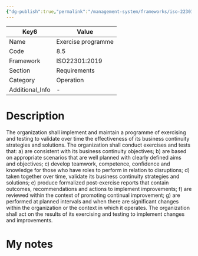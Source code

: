 ```yaml
---
{"dg-publish":true,"permalink":"/management-system/frameworks/iso-22301-2019/iso-22301-2019-8-5/","tags":["requirement"],"noteIcon":"1"}
---
```



<div><table class="dataview table-view-table"><thead class="table-view-thead"><tr class="table-view-tr-header"><th class="table-view-th"><span>Key</span><span class="dataview small-text">6</span></th><th class="table-view-th"><span>Value</span></th></tr></thead><tbody class="table-view-tbody"><tr><td><span>Name</span></td><td><span>Exercise programme</span></td></tr><tr><td><span>Code</span></td><td><span>8.5</span></td></tr><tr><td><span>Framework</span></td><td><span>ISO22301:2019</span></td></tr><tr><td><span>Section</span></td><td><span>Requirements</span></td></tr><tr><td><span>Category</span></td><td><span>Operation</span></td></tr><tr><td><span>Additional_Info</span></td><td><span>-</span></td></tr></tbody></table></div>

# Description

The organization shall implement and maintain a programme of exercising and testing to validate over time the effectiveness of its business continuity strategies and solutions. The organization shall conduct exercises and tests that: a) are consistent with its business continuity objectives; b) are based on appropriate scenarios that are well planned with clearly defined aims and objectives; c) develop teamwork, competence, confidence and knowledge for those who have roles to perform in relation to disruptions; d) taken together over time, validate its business continuity strategies and solutions; e) produce formalized post-exercise reports that contain outcomes, recommendations and actions to implement improvements; f) are reviewed within the context of promoting continual improvement; g) are performed at planned intervals and when there are significant changes within the organization or the context in which it operates. The organization shall act on the results of its exercising and testing to implement changes and improvements. 

# My notes
